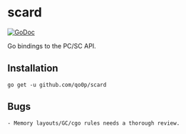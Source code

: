 scard
=====

[![GoDoc](https://godoc.org/github.com/ebfe/scard?status.svg)](https://godoc.org/github.com/ebfe/scard)

Go bindings to the PC/SC API.

## Installation

	go get -u github.com/qo0p/scard

## Bugs
	- Memory layouts/GC/cgo rules needs a thorough review.
